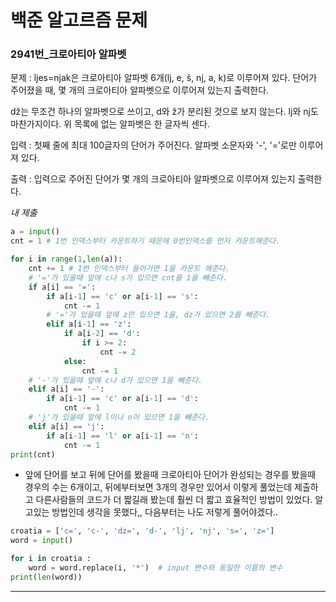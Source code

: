 # 백준 알고르즘 문제
### 2941번_크로아티아 알파벳

문제 : ljes=njak은 크로아티아 알파벳 6개(lj, e, š, nj, a, k)로 이루어져 있다. 단어가 주어졌을 때, 몇 개의 크로아티아 알파벳으로 이루어져 있는지 출력한다.

dž는 무조건 하나의 알파벳으로 쓰이고, d와 ž가 분리된 것으로 보지 않는다. lj와 nj도 마찬가지이다. 위 목록에 없는 알파벳은 한 글자씩 센다.

입력 : 첫째 줄에 최대 100글자의 단어가 주어진다. 알파벳 소문자와 '-', '='로만 이루어져 있다.

출력 : 입력으로 주어진 단어가 몇 개의 크로아티아 알파벳으로 이루어져 있는지 출력한다.

*내 제출*
```python
a = input()
cnt = 1 # 1번 인덱스부터 카운트하기 때문에 0번인덱스를 먼저 카운트해준다.

for i in range(1,len(a)):
    cnt += 1 # 1번 인덱스부터 들어가면 1을 카운트 해준다.
    # '='가 있을때 앞에 c나 s가 있으면 cnt를 1을 빼준다.
    if a[i] == '=':
        if a[i-1] == 'c' or a[i-1] == 's':
            cnt -= 1
        # '='가 있을때 앞에 z만 있으면 1을, dz가 있으면 2를 빼준다.
        elif a[i-1] == 'z':
            if a[i-2] == 'd':
                if i >= 2:
                    cnt -= 2        
            else:
                cnt -= 1
    # '-'가 있을때 앞에 c나 d가 있으면 1을 빼준다.
    elif a[i] == '-':
        if a[i-1] == 'c' or a[i-1] == 'd':
            cnt -= 1
    # 'j'가 있을때 앞에 l이나 n이 있으면 1을 빼준다.
    elif a[i] == 'j':
        if a[i-1] == 'l' or a[i-1] == 'n':
            cnt -= 1
print(cnt)
```
* 앞에 단어를 보고 뒤에 단어를 봤을때 크로아티아 단어가 완성되는 경우를 봤을때 경우의 수는 6개이고, 뒤에부터보면 3개의 경우만 있어서 이렇게 풀었는데 제출하고 다른사람들의 코드가 더 짧길래 봤는데 훨씬 더 짧고 효율적인 방법이 있었다. 알고있는 방법인데 생각을 못했다,, 다음부터는 나도 저렇게 풀어야겠다..
```python
croatia = ['c=', 'c-', 'dz=', 'd-', 'lj', 'nj', 's=', 'z=']
word = input()

for i in croatia :
    word = word.replace(i, '*')  # input 변수와 동일한 이름의 변수
print(len(word))
```
---
